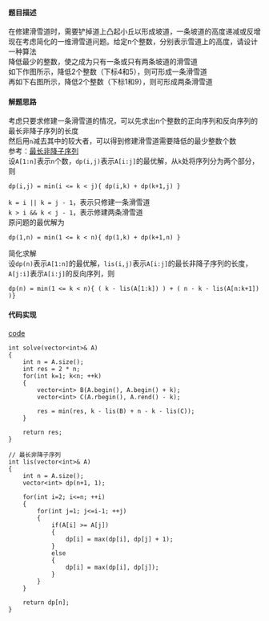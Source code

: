 #### 题目描述
在修建滑雪道时，需要铲掉道上凸起小丘以形成坡道，一条坡道的高度递减或反增  
现在考虑简化的一维滑雪道问题。给定n个整数，分别表示雪道上的高度，请设计一种算法  
降低最少的整数，使之成为只有一条或只有两条坡道的滑雪道  
如下作图所示，降低2个整数（下标4和5），则可形成一条滑雪道  
再如下右图所示，降低2个整数（下标1和9），则可形成两条滑雪道  

#### 解题思路
考虑只要求修建一条滑雪道的情况，可以先求出n个整数的正向序列和反向序列的最长非降子序列的长度  
然后用`n`减去其中的较大者，可以得到修建滑雪道需要降低的最少整数个数  
参考：[最长非降子序列](/DynamicPrograming/lis.md)  
设`A[1:n]`表示`n`个数，`dp(i,j)`表示`A[i:j]`的最优解，从`k`处将序列分为两个部分，则  
```
dp(i,j) = min(i <= k < j){ dp(i,k) + dp(k+1,j) }
```
`k = i || k = j - 1`，表示只修建一条滑雪道  
`k > i && k < j - 1`，表示修建两条滑雪道  
原问题的最优解为
```
dp(1,n) = min(1 <= k < n){ dp(1,k) + dp(k+1,n) }
```
简化求解  
设`dp(n)`表示`A[1:n]`的最优解，`lis(i,j)`表示`A[i:j]`的最长非降子序列的长度，`A[j:i]`表示`A[i:j]`的反向序列，则  
```
dp(n) = min(1 <= k < n){ ( k - lis(A[1:k]) ) + ( n - k - lis(A[n:k+1]) )}
```

#### 代码实现

[code](/DynamicPrograming/ski_trail.cpp)

```
int solve(vector<int>& A)
{
	int n = A.size();
	int res = 2 * n;
	for(int k=1; k<n; ++k)
	{
		vector<int> B(A.begin(), A.begin() + k);
		vector<int> C(A.rbegin(), A.rend() - k);

		res = min(res, k - lis(B) + n - k - lis(C));
	}

	return res;
}
```

```
// 最长非降子序列
int lis(vector<int>& A)
{
	int n = A.size();
	vector<int> dp(n+1, 1);

	for(int i=2; i<=n; ++i)
	{
		for(int j=1; j<=i-1; ++j)
		{
			if(A[i] >= A[j])
			{
				dp[i] = max(dp[i], dp[j] + 1);
			}
			else
			{
				dp[i] = max(dp[i], dp[j]);
			}
		}
	}

	return dp[n];
}
```